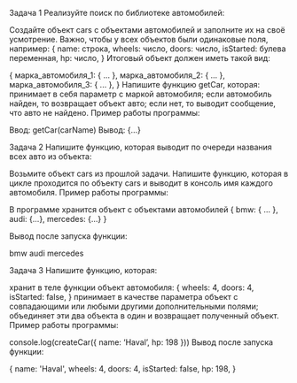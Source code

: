 Задача 1
Реализуйте поиск по библиотеке автомобилей:

Создайте объект cars с объектами автомобилей и заполните их на своё усмотрение. Важно, чтобы у всех объектов были одинаковые поля, например:
{
  name: строка,
  wheels: число,
  doors: число,
  isStarted: булева переменная,
  hp: число,
}
Итоговый объект должен иметь такой вид:

{
  марка_автомобиля_1: { ... },
  марка_автомобиля_2: { ... },
  марка_автомобиля_3: { ... },
}
Напишите функцию getCar, которая:
принимает в себя параметр с маркой автомобиля;
если автомобиль найден, то возвращает объект авто;
если нет, то выводит сообщение, что авто не найдено.
Пример работы программы:

Ввод: getCar(carName)
Вывод: {...}

Задача 2
Напишите функцию, которая выводит по очереди названия всех авто из объекта:

Возьмите объект cars из прошлой задачи.
Напишите функцию, которая в цикле проходится по объекту cars и выводит в консоль имя каждого автомобиля.
Пример работы программы:

В программе хранится объект с объектами автомобилей { bmw: { … }, audi: {...}, mercedes: {...} }

Вывод после запуска функции: 

bmw
audi
mercedes

Задача 3
Напишите функцию, которая:

хранит в теле функции объект автомобиля: 
{
  wheels: 4,
  doors: 4,
  isStarted: false,
}
принимает в качестве параметра объект с совпадающими или любыми другими дополнительными полями;
объединяет эти два объекта в один и возвращает полученный объект.
Пример работы программы:

console.log(createCar({ name: ‘Haval’, hp: 198 }))
Вывод после запуска функции: 

{
  name: 'Haval',
  wheels: 4,
  doors: 4,
  isStarted: false,
  hp: 198,
}
